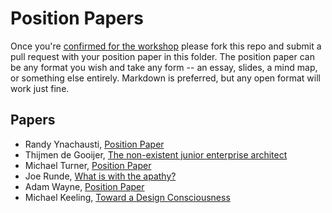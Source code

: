 # Position Papers

Once you're [confirmed for the workshop](../how-to-join.md)
please fork this repo and submit a pull request with your position paper
in this folder.  The position paper can be any format you wish and take any
form -- an essay, slides, a mind map, or something else entirely.  Markdown is
preferred, but any open format will work just fine.

## Papers

* Randy Ynachausti, [Position Paper](RandyYnchausti+-+Growing+Great+Software+Designers+-+Saturn+2018.pdf)
* Thijmen de Gooijer, [The non-existent junior enterprise architect](de_gooijer-the_non-existent_junior_enterprise_architect.md)
* Michael Turner, [Position Paper](MichaelTurner_GrowingGreatSoftwareDesigners.md)
* Joe Runde, [What is with the apathy?](runde_joe_what_is_with_the_apathy.md)
* Adam Wayne, [Position Paper](AdamWynne_GrowingDesigners.md)
* Michael Keeling, [Toward a Design Consciousness](keeling-toward-a-design-consciousness.md)
